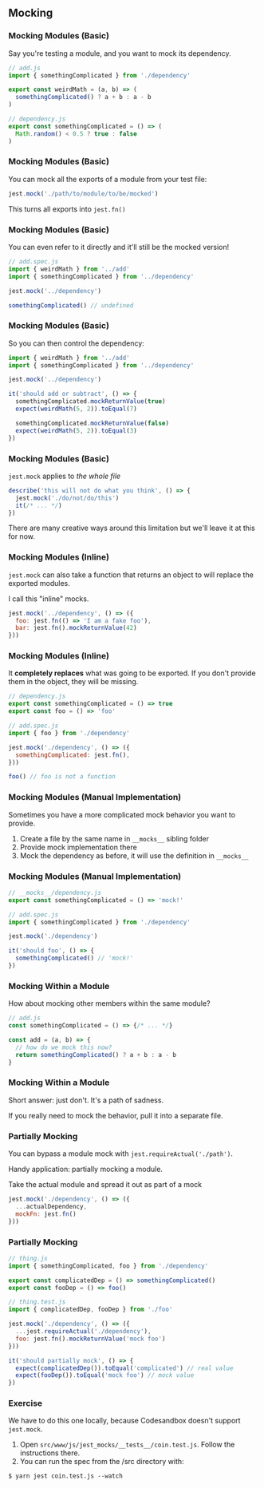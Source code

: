 ## Mocking

### Mocking Modules (Basic)

Say you're testing a module, and you want to mock its dependency.

```javascript
// add.js
import { somethingComplicated } from './dependency'

export const weirdMath = (a, b) => (
  somethingComplicated() ? a + b : a - b
)

// dependency.js
export const somethingComplicated = () => (
  Math.random() < 0.5 ? true : false
)
```

### Mocking Modules (Basic)

You can mock all the exports of a module from your test file:

```javascript
jest.mock('./path/to/module/to/be/mocked')
```

This turns all exports into `jest.fn()`

### Mocking Modules (Basic)

You can even refer to it directly and it'll still 
be the mocked version!

```javascript
// add.spec.js
import { weirdMath } from '../add'
import { somethingComplicated } from '../dependency'

jest.mock('../dependency')

somethingComplicated() // undefined
```

### Mocking Modules (Basic)

So you can then control the dependency:

```javascript
import { weirdMath } from '../add'
import { somethingComplicated } from '../dependency'

jest.mock('../dependency')

it('should add or subtract', () => {
  somethingComplicated.mockReturnValue(true)
  expect(weirdMath(5, 2)).toEqual(7)

  somethingComplicated.mockReturnValue(false)
  expect(weirdMath(5, 2)).toEqual(3)
})
```

### Mocking Modules (Basic)

`jest.mock` applies to _the whole file_

```javascript
describe('this will not do what you think', () => {
  jest.mock('./do/not/do/this')
  it(/* ... */)
})
```

There are many creative ways around this limitation
but we'll leave it at this for now.

### Mocking Modules (Inline)

`jest.mock` can also take a function that returns an object to will replace the exported modules.

I call this "inline" mocks.

```javascript
jest.mock('../dependency', () => ({
  foo: jest.fn(() => 'I am a fake foo'),
  bar: jest.fn().mockReturnValue(42)
}))
```

### Mocking Modules (Inline)

It **completely replaces** what was going to be exported. If you don't provide them in the object, they will be missing.

```javascript
// dependency.js
export const somethingComplicated = () => true
export const foo = () => 'foo'

// add.spec.js
import { foo } from './dependency'

jest.mock('./dependency', () => ({
  somethingComplicated: jest.fn(),
}))

foo() // foo is not a function
```

### Mocking Modules (Manual Implementation)

Sometimes you have a more complicated mock behavior you want to provide.

1. Create a file by the same name in `__mocks__` sibling folder
1. Provide mock implementation there
1. Mock the dependency as before, it will use the definition in `__mocks__`

### Mocking Modules (Manual Implementation)

```javascript
// __mocks__/dependency.js
export const somethingComplicated = () => 'mock!'

// add.spec.js
import { somethingComplicated } from './dependency'

jest.mock('./dependency')

it('should foo', () => {
  somethingComplicated() // 'mock!'
})
```

### Mocking Within a Module

How about mocking other members within the same module?

```javascript
// add.js
const somethingComplicated = () => {/* ... */}

const add = (a, b) => {
  // how do we mock this now?
  return somethingComplicated() ? a + b : a - b
}
```

### Mocking Within a Module

Short answer: just don't. It's a path of sadness.

If you really need to mock the behavior, pull it into a separate file.

### Partially Mocking

You can bypass a module mock with `jest.requireActual('./path')`.

Handy application: partially mocking a module.

Take the actual module and spread it out as part of a mock

```javascript
jest.mock('./dependency', () => ({
  ...actualDependency,
  mockFn: jest.fn()
}))
```

### Partially Mocking

```javascript
// thing.js
import { somethingComplicated, foo } from './dependency'

export const complicatedDep = () => somethingComplicated()
export const fooDep = () => foo()

// thing.test.js
import { complicatedDep, fooDep } from './foo'

jest.mock('./dependency', () => ({
  ...jest.requireActual('./dependency'),
  foo: jest.fn().mockReturnValue('mock foo')
}))

it('should partially mock', () => {
  expect(complicatedDep()).toEqual('complicated') // real value
  expect(fooDep()).toEqual('mock foo') // mock value
})
```

### Exercise

We have to do this one locally, because Codesandbox doesn't support `jest.mock`.

1. Open `src/www/js/jest_mocks/__tests__/coin.test.js`. Follow the instructions there.
1. You can run the spec from the /src directory with:

`$ yarn jest coin.test.js --watch`
